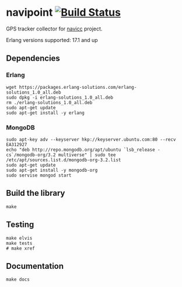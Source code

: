# navipoint [![Build Status](https://travis-ci.org/baden/navipoint.png)](https://travis-ci.org/baden/navipoint)

GPS tracker collector for [navicc](https://github.com/baden/navicc) project.

Erlang versions supported: 17.1 and up

## Dependencies

### Erlang

```shell
wget https://packages.erlang-solutions.com/erlang-solutions_1.0_all.deb
sudo dpkg -i erlang-solutions_1.0_all.deb
rm ./erlang-solutions_1.0_all.deb
sudo apt-get update
sudo apt-get install -y erlang
```

### MongoDB

```shell
sudo apt-key adv --keyserver hkp://keyserver.ubuntu.com:80 --recv EA312927
echo "deb http://repo.mongodb.org/apt/ubuntu `lsb_release -cs`/mongodb-org/3.2 multiverse" | sudo tee /etc/apt/sources.list.d/mongodb-org-3.2.list
sudo apt-get update
sudo apt-get install -y mongodb-org
sudo servise mongod start
```

## Build the library

```shell
make
```

## Testing

```shell
make elvis
make tests
# make xref
```

## Documentation

```shell
make docs
```
